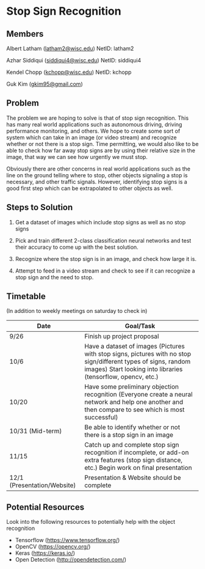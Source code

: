 # Stop Sign Recognition

## Members

Albert Latham (latham2@wisc.edu) NetID: latham2

Azhar Siddiqui (siddiqui4@wisc.edu) NetID: siddiqui4

Kendel Chopp (kchopp@wisc.edu) NetID: kchopp

Guk Kim (gkim95@gmail.com)

## Problem
The problem we are hoping to solve is that of stop sign recognition. This has many real world applications such as autonomous driving, driving performance monitoring, and others. We hope to create some sort of system which can take in an image (or video stream) and recognize whether or not there is a stop sign. Time permitting, we would also like to be able to check how far away stop signs are by using their relative size in the image, that way we can see how urgently we must stop.

Obviously there are other concerns in real world applications such as the line on the ground telling where to stop, other objects signaling a stop is necessary, and other traffic signals. However, identifying stop signs is a good first step which can be extrapolated to other objects as well.

## Steps to Solution
1) Get a dataset of images which include stop signs as well as no stop signs

2) Pick and train different 2-class classification neural networks and test their accuracy to come up with the best solution.

3) Recognize where the stop sign is in an image, and check how large it is.

4) Attempt to feed in a video stream and check to see if it can recognize a stop sign and the need to stop.

## Timetable
(In addition to weekly meetings on saturday to check in)

| Date                        | Goal/Task                                                                                                                                                                       |
|-----------------------------|---------------------------------------------------------------------------------------------------------------------------------------------------------------------------------|
| 9/26                        | Finish up project proposal                                                                                                                                                      |
| 10/6                        | Have a dataset of images (Pictures with stop signs, pictures with no stop sign/different types of signs, random images) Start looking into libraries (tensorflow, opencv, etc.) |
| 10/20                       | Have some preliminary objection recognition (Everyone create a neural network and help one another and then compare to see which is most successful)                            |
| 10/31 (Mid-term)            | Be able to identify whether or not there is a stop sign in an image                                                                                                             |
| 11/15                       | Catch up and complete stop sign recognition if incomplete, or add-on extra features (stop sign distance, etc.) Begin work on final presentation                                 |
| 12/1 (Presentation/Website) | Presentation & Website should be complete                                                                                                                                       |

## Potential Resources
Look into the following resources to potentially help with the object recognition

- Tensorflow (https://www.tensorflow.org/)
- OpenCV (https://opencv.org/)
- Keras (https://keras.io/)
- Open Detection (http://opendetection.com/)
